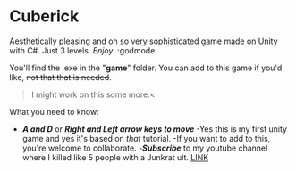 # Cuberick
Aesthetically pleasing and oh so very sophisticated game made on Unity with C#. Just 3 levels. *Enjoy*. :godmode:

You'll find the .exe in the "**game**" folder. You can add to this game if you'd like, ~~not that that is needed~~. 

>I might work on this some more.<

What you need to know:
- ***A and D*** or ***Right and Left arrow keys to move***
-Yes this is my first unity game and yes it's based on *that* tutorial.
-If you want to add to this, you're welcome to collaborate.
-***Subscribe*** to my youtube channel where I killed like 5 people with a Junkrat ult. [ LINK ](https://www.youtube.com/channel/UCPoRRxnoDRkP0KUtAKTFsrA)
